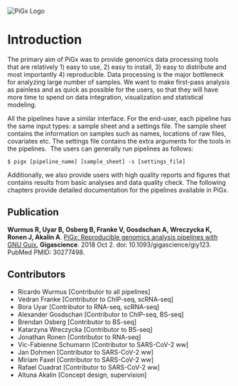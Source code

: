 

![PiGx Logo](http://bioinformatics.mdc-berlin.de/pigx/images/logo.svg)

# Introduction
The primary aim of PiGx was to provide genomics data processing tools that are relatively 1) easy to use, 2) easy to install, 3) easy to distribute and most importantly 4) reproducible. Data processing is the major bottleneck for analyzing large number of samples. We want to make first-pass analysis as painless and as quick as possible for the users, so that they will have more time to spend on data integration, visualization and statistical modeling.

All the pipelines have a similar interface. For the end-user, each pipeline has the same input types: a sample sheet and a settings file. The sample sheet contains the information on samples such as names, locations of raw files, covariates etc. The settings file contains the extra arguments for the tools in the pipelines.  The users can generally run pipelines as follows: 

```
$ pigx [pipeline_name] [sample_sheet] -s [settings_file]
```

Additionally, we also provide users with high quality reports and figures that contains results from basic analyses and data quality check. The following chapters provide detailed documentation for the pipelines available in PiGx.

## Publication

 **Wurmus R, Uyar B, Osberg B, Franke V, Gosdschan A, Wreczycka K, Ronen J,
Akalin A**. [PiGx: Reproducible genomics analysis pipelines with GNU Guix.](https://www.ncbi.nlm.nih.gov/pubmed/30277498)
**Gigascience**. 2018 Oct 2. doi: 10.1093/gigascience/giy123. PubMed PMID: 30277498.

## Contributors

- Ricardo Wurmus [Contributor to all pipelines]
- Vedran Franke [Contributor to ChIP-seq, scRNA-seq]
- Bora Uyar [Contributor to RNA-seq, scRNA-seq]
- Alexander Gosdschan [Contributor to ChIP-seq, BS-seq]
- Brendan Osberg [Contributor to BS-seq]
- Katarzyna Wreczycka [Contributor to BS-seq]
- Jonathan Ronen [Contributor to RNA-seq]
- Vic-Fabienne Schumann [Contributor to SARS-CoV-2 ww]
- Jan Dohmen [Contributor to SARS-CoV-2 ww]
- Miriam Faxel [Contributor to SARS-CoV-2 ww]
- Rafael Cuadrat [Contributor to SARS-CoV-2 ww]
- Altuna Akalin [Concept design, supervision]
